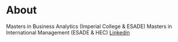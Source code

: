 # About

Masters in Business Analytics (Imperial College & ESADE)   Masters in International Management (ESADE & HEC) [Linkedin]([https://www.linkedin.com/in/leonardo-de-castro-388b571a/)

